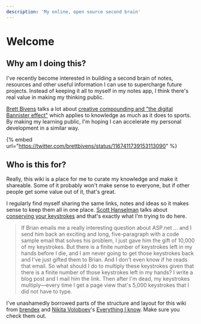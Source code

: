 ```yaml
---
description: 'My online, open source second brain'
---
```


# Welcome

## Why am I doing this?

I've recently become interested in building a second brain of notes, resources and other useful information I can use to supercharge future projects. Instead of keeping it all to myself in my notes app, I think there's real value in making my thinking public. 

[Brett Bivens](https://twitter.com/brettbivens) talks a lot about [creative compounding and "the digital Bannister effect"](https://twitter.com/brettbivens/status/1167411739153113090) which applies to knowledge as much as it does to sports. By making my learning public, I'm hoping I can accelerate my personal development in a similar way. 

{% embed url="https://twitter.com/brettbivens/status/1167411739153113090" %}

## Who is this for?

Really, this wiki is a place for me to curate my knowledge and make it shareable. Some of it probably won't make sense to everyone, but if other people get some value out of it, that's great. 

I regularly find myself sharing the same links, notes and ideas so it makes sense to keep them all in one place. [Scott Hanselman](https://twitter.com/shanselman) talks about [conserving your keystrokes](https://www.hanselman.com/blog/ScottHanselmansCompleteListOfProductivityTips.aspx) and that's exactly what I'm trying to do here. 

> If Brian emails me a really interesting question about ASP.net … and I send him back an exciting and long, five-paragraph with a code sample email that solves his problem, I just gave him the gift of 10,000 of my keystrokes. But there is a finite number of keystrokes left in my hands before I die, and I am never going to get those keystrokes back and I've just gifted them to Brian. And I don't even know if he reads that email. So what should I do to multiply these keystrokes given that there is a finite number of those keystrokes left in my hands? I write a blog post and I mail him the link. Then after I'm dead, my keystrokes multiply—every time I get a page view that's 5,000 keystrokes that I did not have to type.

I've unashamedly borrowed parts of the structure and layout for this wiki from [brendex](https://ltkmn.gitbook.io/brendex/) and [Nikita Voloboev](https://twitter.com/nikitavoloboev)'s [Everything I know](https://wiki.nikitavoloboev.xyz/). Make sure you check them out. 

